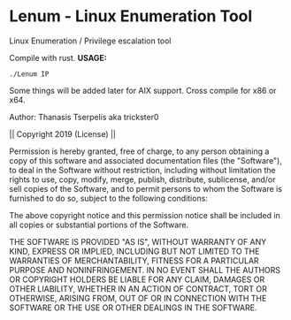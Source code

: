 # Lenum - Linux Enumeration Tool
Linux Enumeration / Privilege escalation tool


Compile with rust.
<strong>USAGE:</strong>
<p>
<pre><code>./Lenum IP
</code></pre>

Some things will be added later for AIX support. Cross compile for x86 or x64.

Author: Thanasis Tserpelis aka trickster0

|| Copyright 2019 (License) ||

Permission is hereby granted, free of charge, to any person obtaining a copy of this software and associated documentation files (the "Software"), to deal in the Software without restriction, including without limitation the rights to use, copy, modify, merge, publish, distribute, sublicense, and/or sell copies of the Software, and to permit persons to whom the Software is furnished to do so, subject to the following conditions:

The above copyright notice and this permission notice shall be included in all copies or substantial portions of the Software.

THE SOFTWARE IS PROVIDED "AS IS", WITHOUT WARRANTY OF ANY KIND, EXPRESS OR IMPLIED, INCLUDING BUT NOT LIMITED TO THE WARRANTIES OF MERCHANTABILITY, FITNESS FOR A PARTICULAR PURPOSE AND NONINFRINGEMENT. IN NO EVENT SHALL THE AUTHORS OR COPYRIGHT HOLDERS BE LIABLE FOR ANY CLAIM, DAMAGES OR OTHER LIABILITY, WHETHER IN AN ACTION OF CONTRACT, TORT OR OTHERWISE, ARISING FROM, OUT OF OR IN CONNECTION WITH THE SOFTWARE OR THE USE OR OTHER DEALINGS IN THE SOFTWARE.
